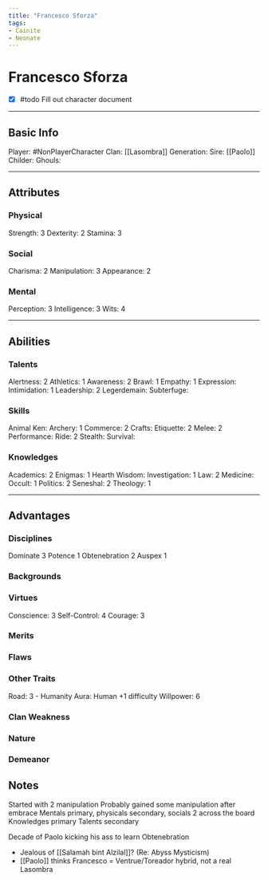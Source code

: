 ```yaml
---
title: "Francesco Sforza"
tags:
- Cainite
- Neonate
---
```


# Francesco Sforza
- [x] #todo Fill out character document
---
## Basic Info
Player: #NonPlayerCharacter 
Clan: [[Lasombra]]
Generation:
Sire: [[Paolo]]
Childer:
Ghouls:

---

## Attributes
### Physical
Strength: 3
Dexterity: 2
Stamina: 3

### Social
Charisma: 2
Manipulation: 3
Appearance: 2

### Mental
Perception: 3
Intelligence: 3
Wits: 4

---

## Abilities
### Talents
Alertness: 2
Athletics: 1
Awareness: 2
Brawl: 1
Empathy: 1
Expression:
Intimidation: 1
Leadership: 2
Legerdemain:
Subterfuge:

### Skills
Animal Ken:
Archery: 1
Commerce: 2
Crafts:
Etiquette: 2
Melee: 2
Performance:
Ride: 2
Stealth:
Survival:

### Knowledges
Academics: 2
Enigmas: 1
Hearth Wisdom:
Investigation: 1
Law: 2
Medicine:
Occult: 1
Politics: 2
Seneshal: 2
Theology: 1

---

## Advantages
### Disciplines
Dominate 3
Potence 1
Obtenebration 2
Auspex 1


### Backgrounds



### Virtues
Conscience: 3 
Self-Control: 4
Courage: 3

### Merits

### Flaws

### Other Traits
Road: 3 - Humanity
Aura: Human +1 difficulty
Willpower: 6

### Clan Weakness

### Nature

### Demeanor


## Notes
Started with 2 manipulation
Probably gained some manipulation after embrace
Mentals primary, physicals secondary, socials 2 across the board
Knowledges primary
Talents secondary

Decade of Paolo kicking his ass to learn Obtenebration
- Jealous of [[Salamah bint Alzilal]]? (Re: Abyss Mysticism)
- [[Paolo]] thinks Francesco = Ventrue/Toreador hybrid, not a real Lasombra